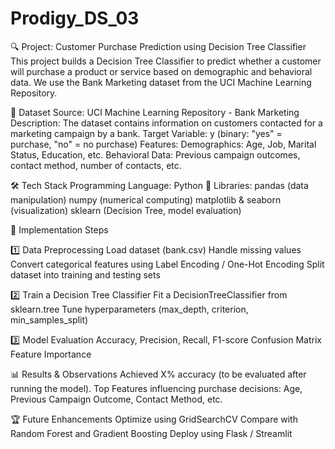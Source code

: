 # Prodigy_DS_03

🔍 Project: Customer Purchase Prediction using Decision Tree Classifier
This project builds a Decision Tree Classifier to predict whether a customer will purchase a product or service based on demographic and behavioral data. We use the Bank Marketing dataset from the UCI Machine Learning Repository.

📂 Dataset
Source: UCI Machine Learning Repository - Bank Marketing
Description: The dataset contains information on customers contacted for a marketing campaign by a bank.
Target Variable: y (binary: "yes" = purchase, "no" = no purchase)
Features:
Demographics: Age, Job, Marital Status, Education, etc.
Behavioral Data: Previous campaign outcomes, contact method, number of contacts, etc.

🛠 Tech Stack
Programming Language: Python 🐍
Libraries:
pandas (data manipulation)
numpy (numerical computing)
matplotlib & seaborn (visualization)
sklearn (Decision Tree, model evaluation)

🚀 Implementation Steps

1️⃣ Data Preprocessing
Load dataset (bank.csv)
Handle missing values
Convert categorical features using Label Encoding / One-Hot Encoding
Split dataset into training and testing sets

2️⃣ Train a Decision Tree Classifier
Fit a DecisionTreeClassifier from sklearn.tree
Tune hyperparameters (max_depth, criterion, min_samples_split)

3️⃣ Model Evaluation
Accuracy, Precision, Recall, F1-score
Confusion Matrix
Feature Importance

📊 Results & Observations
Achieved X% accuracy (to be evaluated after running the model).
Top Features influencing purchase decisions: Age, Previous Campaign Outcome, Contact Method, etc.

🏆 Future Enhancements
Optimize using GridSearchCV
Compare with Random Forest and Gradient Boosting
Deploy using Flask / Streamlit
